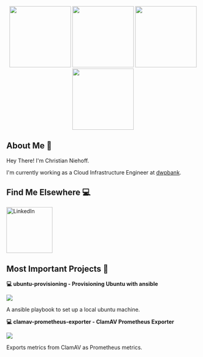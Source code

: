 <p align="center"> <img src="https://octodex.github.com/images/spidertocat.png" height="160px" width="160px"> <img src="https://octodex.github.com/images/welcometocat.png" height="160px" width="160px"> <img src="https://octodex.github.com/images/justicetocat.jpg" height="160px" width="160px"> <img src="https://octodex.github.com/images/constructocat2.jpg" height="160px" width="160px"></p>

## About Me :wave:

Hey There! I'm Christian Niehoff.

I'm currently working as a Cloud Infrastructure Engineer at [dwpbank](https://www.dwpbank.de/).

## Find Me Elsewhere :computer:

<a href="https://www.linkedin.com/in/christian-niehoff-637b9b17a/" target="_blank"><img src="https://cdn2.iconfinder.com/data/icons/social-media-2304/64/10-LinkedIn-1024.png" height="120px" width="120px" alt="LinkedIn"></a>

## Most Important Projects :pencil:

**:computer: ubuntu-provisioning - Provisioning Ubuntu with ansible**

<img src="https://img.shields.io/github/stars/r3kzi/ubuntu-provisioning">

A ansible playbook to set up a local ubuntu machine.

**:computer: clamav-prometheus-exporter - ClamAV Prometheus Exporter**

<img src="https://img.shields.io/github/stars/r3kzi/clamav-prometheus-exporter">

Exports metrics from ClamAV as Prometheus metrics.
